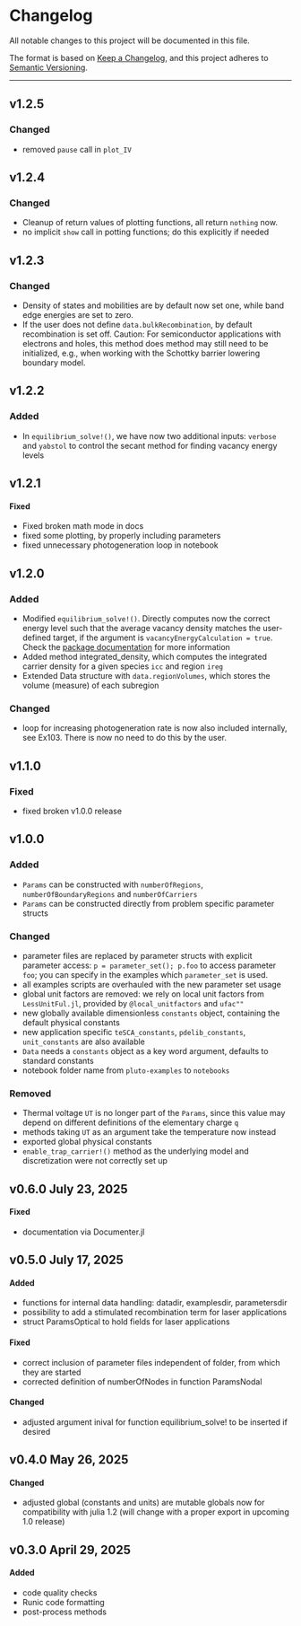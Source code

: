 # Changelog


All notable changes to this project will be documented in this file.

The format is based on [Keep a Changelog](https://keepachangelog.com/en/1.1.0/),
and this project adheres to [Semantic Versioning](https://semver.org/spec/v2.0.0.html).

-----------------------------------------------------------------------------------------------
## v1.2.5

### Changed
  - removed `pause` call in `plot_IV`

## v1.2.4

### Changed
  - Cleanup of return values of plotting functions, all return `nothing` now.
  - no implicit `show` call in potting functions; do this explicitly if needed

## v1.2.3

### Changed
  - Density of states and mobilities are by default now set one, while band edge energies are set to zero.
  - If the user does not define `data.bulkRecombination`, by default recombination is set off. Caution: For semiconductor applications with electrons and holes, this method does method may still need to be initialized, e.g., when working with the Schottky barrier lowering boundary model.


## v1.2.2

### Added
  - In `equilibrium_solve!()`, we have now two additional inputs: `verbose` and `yabstol` to control the secant method for finding vacancy energy levels

## v1.2.1

#### Fixed
  - Fixed broken math mode in docs
  - fixed some plotting, by properly including parameters
  - fixed unnecessary photogeneration loop in notebook

## v1.2.0

### Added
  - Modified `equilibrium_solve!()`. Directly computes now the correct energy level such that the average vacancy density matches the user-defined target, if the argument is `vacancyEnergyCalculation = true`. Check the [package documentation](https://wias-pdelib.github.io/ChargeTransport.jl/stable/PSC/) for more information
  - Added method integrated_density, which computes the integrated carrier density for a given species `icc` and region `ireg`
  - Extended Data structure with `data.regionVolumes`, which stores the volume (measure) of each subregion

### Changed
  - loop for increasing photogeneration rate is now also included internally, see Ex103. There is now no need to do this by the user.

## v1.1.0

### Fixed
  - fixed broken v1.0.0 release

## v1.0.0

### Added
  - `Params` can be constructed with `numberOfRegions`, `numberOfBoundaryRegions` and `numberOfCarriers`
  - `Params` can be constructed directly from problem specific parameter structs

### Changed
  - parameter files are replaced by parameter structs with explicit parameter access: `p = parameter_set(); p.foo` to access parameter `foo`;
    you can specify in the examples which `parameter_set` is used.
  - all examples scripts are overhauled with the new parameter set usage
  - global unit factors are removed: we rely on local unit factors from `LessUnitFul.jl`, provided by `@local_unitfactors` and `ufac""`
  - new globally available dimensionless `constants` object, containing the default physical constants
  - new application specific `teSCA_constants`, `pdelib_constants`, `unit_constants` are also available
  - `Data` needs a `constants` object as a key word argument, defaults to standard constants
  - notebook folder name from `pluto-examples` to `notebooks`

### Removed
  - Thermal voltage `UT` is no longer part of the `Params`, since this value may depend on different definitions of the elementary charge `q`
  - methods taking `UT` as an argument take the temperature now instead
  - exported global physical constants
  - `enable_trap_carrier!()` method as the underlying model and discretization were not correctly set up

## v0.6.0 July 23, 2025

#### Fixed
  - documentation via Documenter.jl

## v0.5.0 July 17, 2025

#### Added
  - functions for internal data handling: datadir, examplesdir, parametersdir
  - possibility to add a stimulated recombination term for laser applications
  - struct ParamsOptical to hold fields for laser applications
#### Fixed
  - correct inclusion of parameter files independent of folder, from which they are started
  - corrected definition of numberOfNodes in function ParamsNodal
#### Changed
  - adjusted argument inival for function equilibrium_solve! to be inserted if desired

## v0.4.0 May 26, 2025

#### Changed
  - adjusted global (constants and units) are mutable globals now for compatibility with julia 1.2 (will change with a proper export in upcoming 1.0 release)


## v0.3.0 April 29, 2025

#### Added
  - code quality checks
  - Runic code formatting
  - post-process methods
